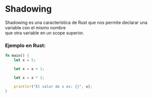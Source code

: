 # Shadowing
Shadowing es una característica de Rust que nos permite declarar una variable con el mismo nombre \
que otra variable en un scope superior.
### Ejemplo en Rust:
```rust
fn main() {
    let x = 5;

    let x = x + 1;

    let x = x * 2;

    println!("El valor de x es: {}", x);
}
```

